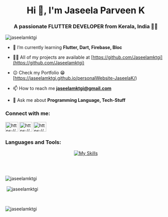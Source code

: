 <h1 align="center">Hi 👋, I'm Jaseela Parveen K</h1>
<h3 align="center">A passionate FLUTTER DEVELOPER from Kerala, India 👩‍💻</h3>

<p align="left"> <img src="https://komarev.com/ghpvc/?username=jaseelamktgi&label=Profile%20views&color=0e75b6&style=flat" alt="jaseelamktgi" /> </p>

- 🌱 I’m currently learning **Flutter, Dart, Firebase, Bloc**

- 👨‍💻 All of my projects are available at [https://github.com/Jaseelamktgi](https://github.com/Jaseelamktgi)

- 😉 Check my Portfolio 😁 [https://jaseelamktgi.github.io/personalWebsite-JaseelaK/)

- 📫 How to reach me **jaseelamktgi@gmail.com**

- 💬 Ask me about **Programming Language, Tech-Stuff**


<h3 align="left">Connect with me:</h3>
<p align="left">
<a href="https://dev.to/https://dev.to/jaseelamktgi" target="blank"><img align="center" src="https://raw.githubusercontent.com/rahuldkjain/github-profile-readme-generator/master/src/images/icons/Social/devto.svg" alt="https://dev.to/jaseelamktgi" height="30" width="40" /></a>
<a href="https://linkedin.com/in/https://www.linkedin.com/in/jaseela-parveen-k-8a9291215/" target="blank"><img align="center" src="https://raw.githubusercontent.com/rahuldkjain/github-profile-readme-generator/master/src/images/icons/Social/linked-in-alt.svg" alt="https://www.linkedin.com/in/jaseela-parveen-k-8a9291215/" height="30" width="40" /></a>
<a href="https://stackoverflow.com/users/https://stackoverflow.com/users/jaseela-parveen-k" target="blank"><img align="center" src="https://raw.githubusercontent.com/rahuldkjain/github-profile-readme-generator/master/src/images/icons/Social/stack-overflow.svg" alt="https://stackoverflow.com/users/jaseela-parveen-k" height="30" width="40" /></a>
</p>

<h3 align="left">Languages and Tools:</h3>

<div align="center">
  
  [![My Skills](https://skillicons.dev/icons?i=html,css,bootstrap,sass,js,react,python,django,flask,nodejs,express,dart,flutter,mongodb,mysql,sqlite,firebase)](https://www.microsoft.com/en-in/download/details.aspx?id=30653)
  
</div>

<br>
<br>
 
<p><img align="left" src="https://github-readme-stats.vercel.app/api/top-langs?username=jaseelamktgi&show_icons=true&locale=en&layout=compact" alt="jaseelamktgi" /></p><br>

<p>&nbsp;<img align="center" src="https://github-readme-stats.vercel.app/api?username=jaseelamktgi&show_icons=true&locale=en" alt="jaseelamktgi" /></p><br>

<p><img align="center" src="https://github-readme-streak-stats.herokuapp.com/?user=jaseelamktgi&" alt="jaseelamktgi" /></p>
